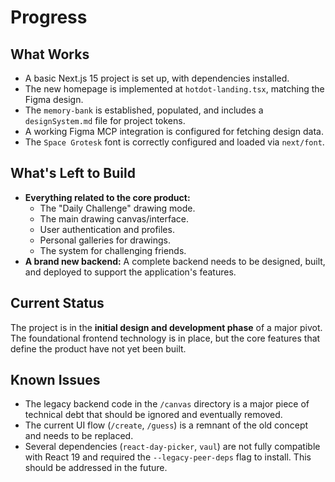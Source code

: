 # Progress

## What Works
- A basic Next.js 15 project is set up, with dependencies installed.
- The new homepage is implemented at `hotdot-landing.tsx`, matching the Figma design.
- The `memory-bank` is established, populated, and includes a `designSystem.md` file for project tokens.
- A working Figma MCP integration is configured for fetching design data.
- The `Space Grotesk` font is correctly configured and loaded via `next/font`.

## What's Left to Build
- **Everything related to the core product:**
  - The "Daily Challenge" drawing mode.
  - The main drawing canvas/interface.
  - User authentication and profiles.
  - Personal galleries for drawings.
  - The system for challenging friends.
- **A brand new backend:** A complete backend needs to be designed, built, and deployed to support the application's features.

## Current Status
The project is in the **initial design and development phase** of a major pivot. The foundational frontend technology is in place, but the core features that define the product have not yet been built.

## Known Issues
- The legacy backend code in the `/canvas` directory is a major piece of technical debt that should be ignored and eventually removed.
- The current UI flow (`/create`, `/guess`) is a remnant of the old concept and needs to be replaced.
- Several dependencies (`react-day-picker`, `vaul`) are not fully compatible with React 19 and required the `--legacy-peer-deps` flag to install. This should be addressed in the future.
